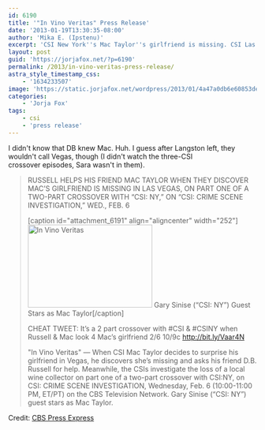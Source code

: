 ```yaml
---
id: 6190
title: '"In Vino Veritas" Press Release'
date: '2013-01-19T13:30:35-08:00'
author: 'Mika E. (Ipstenu)'
excerpt: 'CSI New York''s Mac Taylor''s girlfriend is missing. CSI Las Vegas''s DB Russell will bring her back.'
layout: post
guid: 'https://jorjafox.net/?p=6190'
permalink: /2013/in-vino-veritas-press-release/
astra_style_timestamp_css:
    - '1634233507'
image: 'https://static.jorjafox.net/wordpress/2013/01/4a47a0db6e60853dedfcfdf08a5ca249.png'
categories:
    - 'Jorja Fox'
tags:
    - csi
    - 'press release'
---
```


I didn't know that DB knew Mac. Huh. I guess after Langston left, they wouldn't call Vegas, though (I didn't watch the three-CSI crossover episodes, Sara wasn't in them).
<blockquote>RUSSELL HELPS HIS FRIEND MAC TAYLOR WHEN THEY DISCOVER MAC’S GIRLFRIEND IS MISSING IN LAS VEGAS, ON PART ONE OF A TWO-PART CROSSOVER WITH “CSI: NY,” ON “CSI: CRIME SCENE INVESTIGATION,” WED., FEB. 6

[caption id="attachment_6191" align="aligncenter" width="252"]<img class="size-full wp-image-6191" alt="In Vino Veritas" src="//static.jorjafox.net/wordpress/2013/01/4a47a0db6e60853dedfcfdf08a5ca249.png" width="252" height="168" /> Gary Sinise (“CSI: NY”) Guest Stars as Mac Taylor[/caption]

CHEAT TWEET: It’s a 2 part crossover with #CSI &amp; #CSINY when Russell &amp; Mac look 4 Mac’s girlfriend 2/6 10/9c http://bit.ly/Vaar4N

"In Vino Veritas" — When CSI Mac Taylor decides to surprise his girlfriend in Vegas, he discovers she’s missing and asks his friend D.B. Russell for help. Meanwhile, the CSIs investigate the loss of a local wine collector on part one of a two-part crossover with CSI:NY, on CSI: CRIME SCENE INVESTIGATION, Wednesday, Feb. 6 (10:00-11:00 PM, ET/PT) on the CBS Television Network. Gary Sinise (“CSI: NY”) guest stars as Mac Taylor.</blockquote>
Credit: <a href="http://www.cbspressexpress.com/cbs-entertainment/releases/view?id=34319">CBS Press Express</a>
